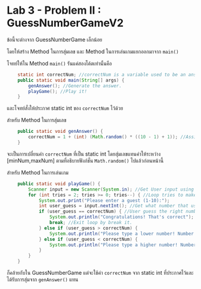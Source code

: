 # Lab 3 - Problem II : GuessNumberGameV2

ข้อนี้จะต่างจาก GuessNumberGame เล็กน้อย

โดยให้สร้าง Method ในการสุ่มเลข และ Method ในการเล่นเกมแยกออกมาจาก `main()`

โจทย์ให้ใน Method `main()` รันแค่สองโค้ตเท่านั้นคือ 
```java
    static int correctNum; //correctNum is a variable used to be an answer of the game.
    public static void main(String[] args) {
        genAnswer(); //Generate the answer.
        playGame(); //Play it!
    }
```
และโจทย์สั่งให้ประกาศ static int ของ `correctNum` ไว้ด้วย


สำหรับ Method ในการสุ่มเลข
```java
    public static void genAnswer() {
        correctNum = 1 + (int) (Math.random() * ((10 - 1) + 1)); //Assign the correctNum with a random number within range of 1 to 10.
    }
```
จะเป็นการเปลี่ยนค่า `correctNum` ที่เป็น static int โดยสุ่มเลขแทนค่าให้ระหว่าง [minNum,maxNum] ตามที่อธิบายฟังก์ชั่น `Math.random()` ไปแล้วก่อนหน้านี้

สำหรับ Method ในการเล่นเกม
```java
    public static void playGame() {
        Scanner input = new Scanner(System.in); //Get User input using Scanner.
        for (int tries = 2; tries >= 0; tries--) { //Loop tries to make program run 3 times.
            System.out.print("Please enter a guest (1-10):");
            int user_guess = input.nextInt(); //Get what number that user input.
            if (user_guess == correctNum) { //User guess the right number.
                System.out.println("Congratulations! That's correct");
                break; //Exit loop by break it.
            } else if (user_guess > correctNum) {
                System.out.println("Please type a lower number! Number of remaining tries:" + tries); //Input is too high, advice him to lower it.
            } else if (user_guess < correctNum) {
                System.out.println("Please type a higher number! Number of remaining tries:" + tries); //Input is too low, advice him to higher it.
            }
        }
    }
```
ก็คล้ายกับใน GuessNumberGame แต่จะใช้ค่า `correctNum` จาก static int ที่ประกาศไว้และได้รับการสุ่มจาก `genAnswer()` แทน

